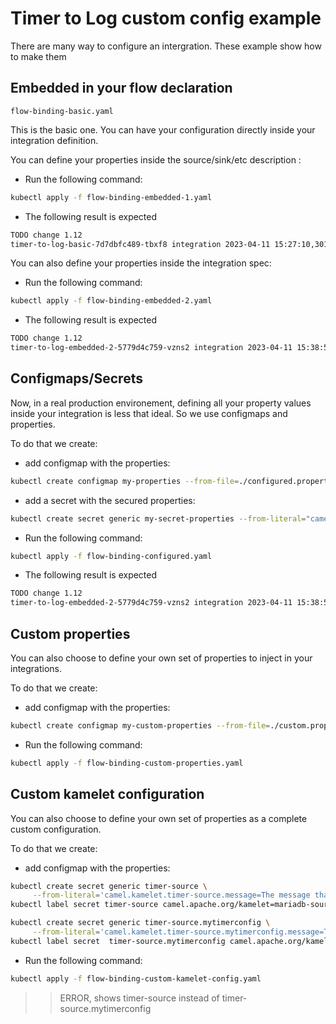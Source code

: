 # Timer to Log custom config example

There are many way to configure an intergration. These example show how to make them

## Embedded in your flow declaration

`flow-binding-basic.yaml`

This is the basic one. You can have your configuration directly inside your integration definition.

You can define your properties inside the source/sink/etc description :

  * Run the following command:
```sh
kubectl apply -f flow-binding-embedded-1.yaml
```

* The following result is expected
```txt
TODO change 1.12
timer-to-log-basic-7d7dbfc489-tbxf8 integration 2023-04-11 15:27:10,301 INFO  [log-sink] (Camel (camel-1) thread #1 - timer://tick) Exchange[ExchangePattern: InOnly, BodyType: String, Body: I am a very slow hardcoded message]
```

You can also define your properties inside the integration spec:

  * Run the following command:
```sh
kubectl apply -f flow-binding-embedded-2.yaml
```

* The following result is expected
```txt
TODO change 1.12
timer-to-log-embedded-2-5779d4c759-vzns2 integration 2023-04-11 15:38:51,880 INFO  [log-sink] (Camel (camel-1) thread #1 - timer://tick) Exchange[ExchangePattern: InOnly, BodyType: String, Body: I am a faster hardcoded message=]
```

## Configmaps/Secrets

Now, in a real production environement, defining all your property values inside your integration is less that ideal. So we use configmaps and properties.

To do that we create:

* add configmap with the properties:
```sh
kubectl create configmap my-properties --from-file=./configured.properties
```

* add a secret with the secured properties:
```sh
kubectl create secret generic my-secret-properties --from-literal="camel.kamelet.timer-source.message=My secret message"
```

  * Run the following command:
```sh
kubectl apply -f flow-binding-configured.yaml
```

* The following result is expected
```txt
TODO change 1.12
timer-to-log-embedded-2-5779d4c759-vzns2 integration 2023-04-11 15:38:51,880 INFO  [log-sink] (Camel (camel-1) thread #1 - timer://tick) Exchange[ExchangePattern: InOnly, BodyType: String, Body: I am a faster hardcoded message=]
```

## Custom properties

You can also choose to define your own set of properties to inject in your integrations.

To do that we create:

* add configmap with the properties:
```sh
kubectl create configmap my-custom-properties --from-file=./custom.properties
```

  * Run the following command:
```sh
kubectl apply -f flow-binding-custom-properties.yaml
```

## Custom kamelet configuration

You can also choose to define your own set of properties as a complete custom configuration.

To do that we create:

* add configmap with the properties:
```sh
kubectl create secret generic timer-source \
     --from-literal='camel.kamelet.timer-source.message=The message that should not be seen'
kubectl label secret timer-source camel.apache.org/kamelet=mariadb-source

kubectl create secret generic timer-source.mytimerconfig \
     --from-literal='camel.kamelet.timer-source.mytimerconfig.message=The message that should be seen'
kubectl label secret  timer-source.mytimerconfig camel.apache.org/kamelet=timer-source camel.apache.org/kamelet.configuration=mytimerconfig
```

  * Run the following command:
```sh
kubectl apply -f flow-binding-custom-kamelet-config.yaml
```

>> ERROR, shows timer-source instead of timer-source.mytimerconfig